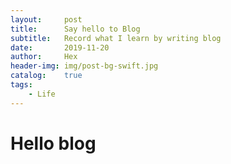 ```yaml
---
layout:     post
title:      Say hello to Blog
subtitle:   Record what I learn by writing blog
date:       2019-11-20
author:     Hex
header-img: img/post-bg-swift.jpg
catalog:    true
tags:
    - Life
---
```


# Hello blog
